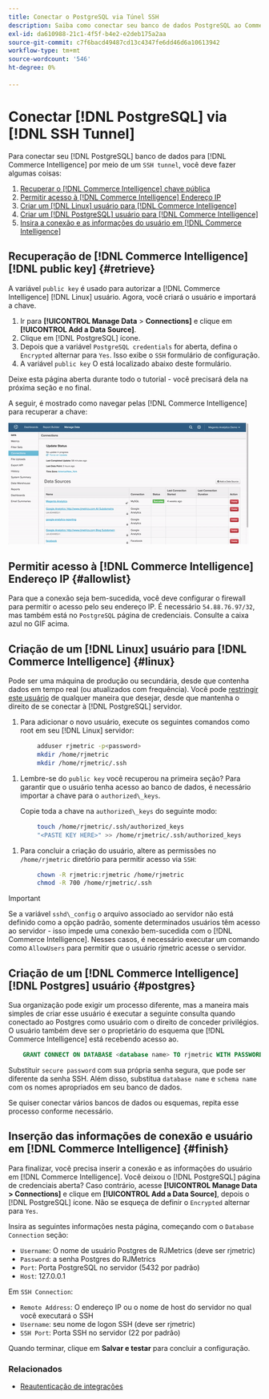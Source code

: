 ```yaml
---
title: Conectar o PostgreSQL via Túnel SSH
description: Saiba como conectar seu banco de dados PostgreSQL ao Commerce Intelligence por meio de um túnel SSH.
exl-id: da610988-21c1-4f5f-b4e2-e2deb175a2aa
source-git-commit: c7f6bacd49487cd13c4347fe6dd46d6a10613942
workflow-type: tm+mt
source-wordcount: '546'
ht-degree: 0%

---
```


# Conectar [!DNL PostgreSQL] via [!DNL SSH Tunnel]

Para conectar seu [!DNL PostgreSQL] banco de dados para [!DNL Commerce Intelligence] por meio de um `SSH tunnel`, você deve fazer algumas coisas:

1. [Recuperar o [!DNL Commerce Intelligence] chave pública](#retrieve)
1. [Permitir acesso à [!DNL Commerce Intelligence] Endereço IP](#allowlist)
1. [Criar um [!DNL Linux] usuário para [!DNL Commerce Intelligence] ](#linux)
1. [Criar um [!DNL PostgreSQL] usuário para [!DNL Commerce Intelligence] ](#postgres)
1. [Insira a conexão e as informações do usuário em [!DNL Commerce Intelligence]](#finish)

## Recuperação de [!DNL Commerce Intelligence] [!DNL public key] {#retrieve}

A variável `public key` é usado para autorizar a [!DNL Commerce Intelligence] [!DNL Linux] usuário. Agora, você criará o usuário e importará a chave.

1. Ir para **[!UICONTROL Manage Data** > **Connections]** e clique em **[!UICONTROL Add a Data Source]**.
1. Clique em [!DNL PostgreSQL] ícone.
1. Depois que a variável `PostgreSQL credentials` for aberta, defina o `Encrypted` alternar para `Yes`. Isso exibe o `SSH` formulário de configuração.
1. A variável `public key` O está localizado abaixo deste formulário.

Deixe esta página aberta durante todo o tutorial - você precisará dela na próxima seção e no final.

A seguir, é mostrado como navegar pelas [!DNL Commerce Intelligence] para recuperar a chave:

![Recuperando a chave pública de RJMetrics](../../../assets/get-mbi-public-key.gif)

## Permitir acesso à [!DNL Commerce Intelligence] Endereço IP {#allowlist}

Para que a conexão seja bem-sucedida, você deve configurar o firewall para permitir o acesso pelo seu endereço IP. É necessário `54.88.76.97/32`, mas também está no `PostgreSQL` página de credenciais. Consulte a caixa azul no GIF acima.

## Criação de um [!DNL Linux] usuário para [!DNL Commerce Intelligence] {#linux}

Pode ser uma máquina de produção ou secundária, desde que contenha dados em tempo real (ou atualizados com frequência). Você pode [restringir este usuário](../../../administrator/account-management/restrict-db-access.md) de qualquer maneira que desejar, desde que mantenha o direito de se conectar à [!DNL PostgreSQL] servidor.

1. Para adicionar o novo usuário, execute os seguintes comandos como root em seu [!DNL Linux] servidor:

```bash
        adduser rjmetric -p<password>
        mkdir /home/rjmetric
        mkdir /home/rjmetric/.ssh
```

1. Lembre-se do `public key` você recuperou na primeira seção? Para garantir que o usuário tenha acesso ao banco de dados, é necessário importar a chave para o `authorized\_keys`.

   Copie toda a chave na `authorized\_keys` do seguinte modo:

```bash
        touch /home/rjmetric/.ssh/authorized_keys
        "<PASTE KEY HERE>" >> /home/rjmetric/.ssh/authorized_keys
```

1. Para concluir a criação do usuário, altere as permissões no `/home/rjmetric` diretório para permitir acesso via `SSH`:

```bash
        chown -R rjmetric:rjmetric /home/rjmetric
        chmod -R 700 /home/rjmetric/.ssh
```

>[!IMPORTANT]
>
>Se a variável `sshd\_config` o arquivo associado ao servidor não está definido como a opção padrão, somente determinados usuários têm acesso ao servidor - isso impede uma conexão bem-sucedida com o [!DNL Commerce Intelligence]. Nesses casos, é necessário executar um comando como `AllowUsers` para permitir que o usuário rjmetric acesse o servidor.

## Criação de um [!DNL Commerce Intelligence] [!DNL Postgres] usuário {#postgres}

Sua organização pode exigir um processo diferente, mas a maneira mais simples de criar esse usuário é executar a seguinte consulta quando conectado ao Postgres como usuário com o direito de conceder privilégios. O usuário também deve ser o proprietário do esquema que [!DNL Commerce Intelligence] está recebendo acesso ao.

```sql
    GRANT CONNECT ON DATABASE <database name> TO rjmetric WITH PASSWORD <secure password>;GRANT USAGE ON SCHEMA <schema name> TO rjmetric;GRANT SELECT ON ALL TABLES IN SCHEMA <schema name> TO rjmetric;ALTER DEFAULT PRIVILEGES IN SCHEMA <schema name> GRANT SELECT ON TABLES TO rjmetric;
```

Substituir `secure password` com sua própria senha segura, que pode ser diferente da senha SSH. Além disso, substitua `database name` e `schema name` com os nomes apropriados em seu banco de dados.

Se quiser conectar vários bancos de dados ou esquemas, repita esse processo conforme necessário.

## Inserção das informações de conexão e usuário em [!DNL Commerce Intelligence] {#finish}

Para finalizar, você precisa inserir a conexão e as informações do usuário em [!DNL Commerce Intelligence]. Você deixou o [!DNL PostgreSQL] página de credenciais aberta? Caso contrário, acesse **[!UICONTROL Manage Data > Connections]** e clique em **[!UICONTROL Add a Data Source]**, depois o [!DNL PostgreSQL] ícone. Não se esqueça de definir o `Encrypted` alternar para `Yes`.

Insira as seguintes informações nesta página, começando com o `Database Connection` seção:

* `Username`: O nome de usuário Postgres de RJMetrics (deve ser rjmetric)
* `Password`: a senha Postgres do RJMetrics
* `Port`: Porta PostgreSQL no servidor (5432 por padrão)
* `Host`: 127.0.0.1

Em `SSH Connection`:

* `Remote Address`: O endereço IP ou o nome de host do servidor no qual você executará o SSH
* `Username`: seu nome de logon SSH (deve ser rjmetric)
* `SSH Port`: Porta SSH no servidor (22 por padrão)

Quando terminar, clique em **Salvar e testar** para concluir a configuração.

### Relacionados

* [Reautenticação de integrações](https://experienceleague.adobe.com/docs/commerce-knowledge-base/kb/how-to/mbi-reauthenticating-integrations.html)
